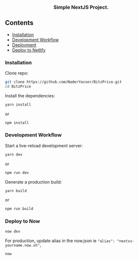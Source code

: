 <p align="center">
<h3 align="center">Simple NextJS Project.</h3></p>
</p>

## Contents

- [Installation](#installation)
- [Development Workflow](#development-workflow)
- [Deployment](#deployment)
- [Deploy to Netlify](#deploy-to-netlify)

### Installation

Clone repo:

```sh
git clone https://github.com/NaderYasser/BitzPrice.git
cd BitzPrice
```


Install the dependencies:

```sh
yarn install
```

or

```sh
npm install
```

### Development Workflow

Start a live-reload development server:

```sh
yarn dev
```

or

```sh
npm run dev
```

Generate a production build:

```sh
yarn build
```

or

```sh
npm run build
```

### Deploy to Now

```sh
now dev
```

For production, update alias in the now.json ie `"alias": "nextss-yourname.now.sh",`

```sh
now
```


